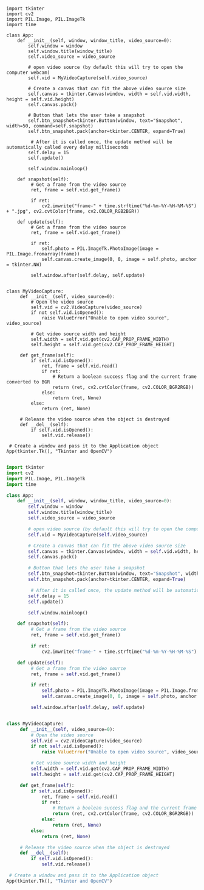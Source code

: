 

<pre><code>
import tkinter
import cv2
import PIL.Image, PIL.ImageTk
import time

class App:
    def __init__(self, window, window_title, video_source=0):
        self.window = window
        self.window.title(window_title)
        self.video_source = video_source

        # open video source (by default this will try to open the computer webcam)
        self.vid = MyVideoCapture(self.video_source)

        # Create a canvas that can fit the above video source size
        self.canvas = tkinter.Canvas(window, width = self.vid.width, height = self.vid.height)
        self.canvas.pack()

        # Button that lets the user take a snapshot
        self.btn_snapshot=tkinter.Button(window, text="Snapshot", width=50, command=self.snapshot)
        self.btn_snapshot.pack(anchor=tkinter.CENTER, expand=True)

         # After it is called once, the update method will be automatically called every delay milliseconds
        self.delay = 15
        self.update()

        self.window.mainloop()

    def snapshot(self):
         # Get a frame from the video source
         ret, frame = self.vid.get_frame()

         if ret:
             cv2.imwrite("frame-" + time.strftime("%d-%m-%Y-%H-%M-%S") + ".jpg", cv2.cvtColor(frame, cv2.COLOR_RGB2BGR))

    def update(self):
         # Get a frame from the video source
         ret, frame = self.vid.get_frame()

         if ret:
             self.photo = PIL.ImageTk.PhotoImage(image = PIL.Image.fromarray(frame))
             self.canvas.create_image(0, 0, image = self.photo, anchor = tkinter.NW)

         self.window.after(self.delay, self.update)


class MyVideoCapture:
     def __init__(self, video_source=0):
         # Open the video source
         self.vid = cv2.VideoCapture(video_source)
         if not self.vid.isOpened():
             raise ValueError("Unable to open video source", video_source)

         # Get video source width and height
         self.width = self.vid.get(cv2.CAP_PROP_FRAME_WIDTH)
         self.height = self.vid.get(cv2.CAP_PROP_FRAME_HEIGHT)

     def get_frame(self):
         if self.vid.isOpened():
             ret, frame = self.vid.read()
             if ret:
                 # Return a boolean success flag and the current frame converted to BGR
                 return (ret, cv2.cvtColor(frame, cv2.COLOR_BGR2RGB))
             else:
                 return (ret, None)
         else:
             return (ret, None)

     # Release the video source when the object is destroyed
     def __del__(self):
         if self.vid.isOpened():
             self.vid.release()

 # Create a window and pass it to the Application object
App(tkinter.Tk(), "Tkinter and OpenCV")

</code></pre>


```python
import tkinter
import cv2
import PIL.Image, PIL.ImageTk
import time

class App:
    def __init__(self, window, window_title, video_source=0):
        self.window = window
        self.window.title(window_title)
        self.video_source = video_source

        # open video source (by default this will try to open the computer webcam)
        self.vid = MyVideoCapture(self.video_source)

        # Create a canvas that can fit the above video source size
        self.canvas = tkinter.Canvas(window, width = self.vid.width, height = self.vid.height)
        self.canvas.pack()

        # Button that lets the user take a snapshot
        self.btn_snapshot=tkinter.Button(window, text="Snapshot", width=50, command=self.snapshot)
        self.btn_snapshot.pack(anchor=tkinter.CENTER, expand=True)

         # After it is called once, the update method will be automatically called every delay milliseconds
        self.delay = 15
        self.update()

        self.window.mainloop()

    def snapshot(self):
         # Get a frame from the video source
         ret, frame = self.vid.get_frame()

         if ret:
             cv2.imwrite("frame-" + time.strftime("%d-%m-%Y-%H-%M-%S") + ".jpg", cv2.cvtColor(frame, cv2.COLOR_RGB2BGR))

    def update(self):
         # Get a frame from the video source
         ret, frame = self.vid.get_frame()

         if ret:
             self.photo = PIL.ImageTk.PhotoImage(image = PIL.Image.fromarray(frame))
             self.canvas.create_image(0, 0, image = self.photo, anchor = tkinter.NW)

         self.window.after(self.delay, self.update)


class MyVideoCapture:
     def __init__(self, video_source=0):
         # Open the video source
         self.vid = cv2.VideoCapture(video_source)
         if not self.vid.isOpened():
             raise ValueError("Unable to open video source", video_source)

         # Get video source width and height
         self.width = self.vid.get(cv2.CAP_PROP_FRAME_WIDTH)
         self.height = self.vid.get(cv2.CAP_PROP_FRAME_HEIGHT)

     def get_frame(self):
         if self.vid.isOpened():
             ret, frame = self.vid.read()
             if ret:
                 # Return a boolean success flag and the current frame converted to BGR
                 return (ret, cv2.cvtColor(frame, cv2.COLOR_BGR2RGB))
             else:
                 return (ret, None)
         else:
             return (ret, None)

     # Release the video source when the object is destroyed
     def __del__(self):
         if self.vid.isOpened():
             self.vid.release()

 # Create a window and pass it to the Application object
App(tkinter.Tk(), "Tkinter and OpenCV")
```
